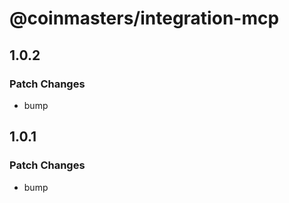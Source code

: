 # @coinmasters/integration-mcp

## 1.0.2

### Patch Changes

- bump

## 1.0.1

### Patch Changes

- bump
